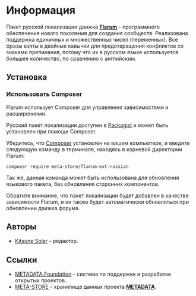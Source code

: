 # Информация

Пакет русской локализации движка [**Flarum**](https://flarum.org) - программного обеспечения нового поколения для создания сообществ. Реализована поддержка единичных и множественных чисел (переменных). Все фразы взяты в двойные кавычки для предотвращения конфликтов со знаками препинания, потому что их в русском языке используется большее количество, по сравнению с английским.

## Установка

### Использовать Composer

Flarum использует Composer для управления зависимостями и расширениями.

Русский пакет локализации доступен в [Packagist](https://packagist.org/packages/meta-store/flarum-ext-russian) и может быть установлен при помощи Composer.

Убедитесь, что [Composer](https://getcomposer.org) установлен на вашем компьютере, и введите следующую команду в терминале, находясь в корневой директории Flarum:

```
composer require meta-store/flarum-ext-russian
```

Так же, данная команда может быть использована для обновления языкового пакета, без обновления сторонних компонентов.

Обратите внимание, что пакет локализации будет добавлен в качестве зависимости Flarum, и он также будет автоматически обновляться при обновлении движка форума.

## Авторы

- [Kitsune Solar](https://kitsune.solar) - редактор.

## Ссылки

- [METADATA.Foundation](https://metadata.foundation) - система по поддержке и разработке открытых проектов.
- [META-STORE](https://github.com/meta-store) - хранилище данных проекта [**METADATA**](https://metadata.foundation).
